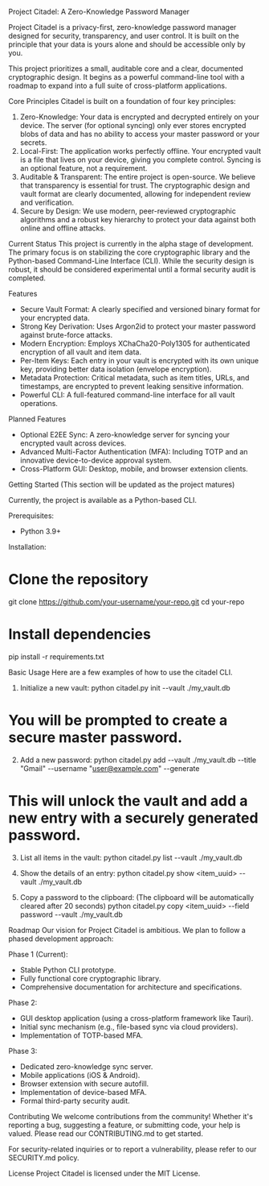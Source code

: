 Project Citadel: A Zero-Knowledge Password Manager

Project Citadel is a privacy-first, zero-knowledge password manager designed for security, transparency, and user control. It is built on the principle that your data is yours alone and should be accessible only by you.

This project prioritizes a small, auditable core and a clear, documented cryptographic design. It begins as a powerful command-line tool with a roadmap to expand into a full suite of cross-platform applications.


Core Principles
Citadel is built on a foundation of four key principles: 
1. Zero-Knowledge: Your data is encrypted and decrypted entirely on your device. The server (for optional syncing) only ever stores encrypted blobs of data and has no ability to access your master password or your secrets.
2. Local-First: The application works perfectly offline. Your encrypted vault is a file that lives on your device, giving you complete control. Syncing is an optional feature, not a requirement. 
3. Auditable & Transparent: The entire project is open-source. We believe that transparency is essential for trust. The cryptographic design and vault format are clearly documented, allowing for independent review and verification.
4.  Secure by Design: We use modern, peer-reviewed cryptographic algorithms and a robust key hierarchy to protect your data against both online and offline attacks.


Current Status
This project is currently in the alpha stage of development. The primary focus is on stabilizing the core cryptographic library and the Python-based Command-Line Interface (CLI). While the security design is robust, it should be considered experimental until a formal security audit is completed.

Features
- Secure Vault Format: A clearly specified and versioned binary format for your encrypted data.
- Strong Key Derivation: Uses Argon2id to protect your master password against brute-force attacks.
- Modern Encryption: Employs XChaCha20-Poly1305 for authenticated encryption of all vault and item data.
- Per-Item Keys: Each entry in your vault is encrypted with its own unique key, providing better data isolation (envelope encryption).
- Metadata Protection: Critical metadata, such as item titles, URLs, and timestamps, are encrypted to prevent leaking sensitive information.
- Powerful CLI: A full-featured command-line interface for all vault operations.

Planned Features
- Optional E2EE Sync: A zero-knowledge server for syncing your encrypted vault across devices.
- Advanced Multi-Factor Authentication (MFA): Including TOTP and an innovative device-to-device approval system.
- Cross-Platform GUI: Desktop, mobile, and browser extension clients.


Getting Started
(This section will be updated as the project matures)

Currently, the project is available as a Python-based CLI.

Prerequisites:
- Python 3.9+

Installation:
# Clone the repository
git clone https://github.com/your-username/your-repo.git
cd your-repo

# Install dependencies
pip install -r requirements.txt


Basic Usage
Here are a few examples of how to use the citadel CLI.

1. Initialize a new vault:
python citadel.py init --vault ./my_vault.db
# You will be prompted to create a secure master password.

2. Add a new password:
python citadel.py add --vault ./my_vault.db --title "Gmail" --username "user@example.com" --generate
# This will unlock the vault and add a new entry with a securely generated password.

3. List all items in the vault:
python citadel.py list --vault ./my_vault.db

4. Show the details of an entry:
python citadel.py show <item_uuid> --vault ./my_vault.db

5. Copy a password to the clipboard:
(The clipboard will be automatically cleared after 20 seconds)
python citadel.py copy <item_uuid> --field password --vault ./my_vault.db


Roadmap
Our vision for Project Citadel is ambitious. We plan to follow a phased development approach:

Phase 1 (Current):
- Stable Python CLI prototype.
- Fully functional core cryptographic library.
- Comprehensive documentation for architecture and specifications.

Phase 2:
- GUI desktop application (using a cross-platform framework like Tauri).
- Initial sync mechanism (e.g., file-based sync via cloud providers).
- Implementation of TOTP-based MFA.

Phase 3:
- Dedicated zero-knowledge sync server.
- Mobile applications (iOS & Android).
- Browser extension with secure autofill.
- Implementation of device-based MFA.
- Formal third-party security audit.


Contributing
We welcome contributions from the community! Whether it's reporting a bug, suggesting a feature, or submitting code, your help is valued. Please read our CONTRIBUTING.md to get started.

For security-related inquiries or to report a vulnerability, please refer to our SECURITY.md policy.


License
Project Citadel is licensed under the MIT License.
